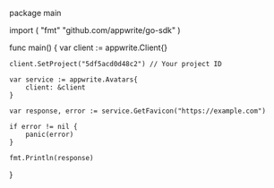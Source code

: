 package main

import (
    "fmt"
    "github.com/appwrite/go-sdk"
)

func main() {
    var client := appwrite.Client{}

    client.SetProject("5df5acd0d48c2") // Your project ID

    var service := appwrite.Avatars{
        client: &client
    }

    var response, error := service.GetFavicon("https://example.com")

    if error != nil {
        panic(error)
    }

    fmt.Println(response)
}